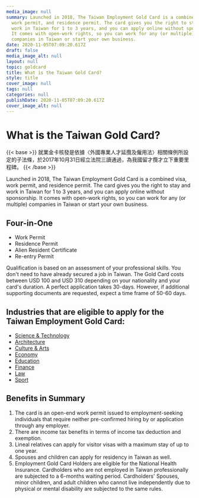 ```yaml
---
media_image: null
summary: Launched in 2018, The Taiwan Employment Gold Card is a combined visa,
  work permit, and residence permit. The card gives you the right to stay and
  work in Taiwan for 1 to 3 years, and you can apply online without sponsorship.
  It comes with open-work rights, so you can work for any (or multiple)
  companies in Taiwan or start your own business.
date: 2020-11-05T07:09:20.617Z
draft: false
media_image_alt: null
layout: null
topic: goldcard
title: What is the Taiwan Gold Card?
style: title
cover_image: null
tags: null
categories: null
publishDate: 2020-11-05T07:09:20.617Z
cover_image_alt: null
---
```

# What is the Taiwan Gold Card?

{{< base >}}
就業金卡核發是依據〈外國專業人才延攬及僱用法〉相關條例所設定的子法條，於2017年10月31日經立法院三讀通過，為我國留才攬才立下重要里程碑。
{{< /base >}}

Launched in 2018, The Taiwan Employment Gold Card is a combined visa, work permit, and residence permit. The card gives you the right to stay and work in Taiwan for 1 to 3 years, and you can apply online without sponsorship. It comes with open-work rights, so you can work for any (or multiple) companies in Taiwan or start your own business.

## Four-in-One

* Work Permit
* Residence Permit
* Alien Resident Certificate
* Re-entry Permit

Qualification is based on an assessment of your professional skills. You don't need to have already secured a job in Taiwan. The Gold Card costs between USD 100 and USD 310 depending on your nationality and your card's duration. A perfect application takes 30-days. However, if additional supporting documents are requested, expect a time frame of 50-60 days. 

## Industries that are eligible to apply for the Taiwan Employment Gold Card:

* [Science & Technology](https://staging.taiwangoldcard.tw/en/qualification/field-of-science-technology/)
* [Architecture](/qualification/field-of-architecture/)
* [](/qualification/field-of-architecture/)[](https://staging.taiwangoldcard.tw/en/qualification/field-of-architecture/)[Culture & Arts](https://staging.taiwangoldcard.tw/en/qualification/field-of-culture-and-arts/)
* [](https://staging.taiwangoldcard.tw/en/qualification/field-of-culture-and-arts/)[Economy](https://staging.taiwangoldcard.tw/en/qualification/field-of-economy/)
* [](https://staging.taiwangoldcard.tw/en/qualification/field-of-economy/)[Education](https://staging.taiwangoldcard.tw/en/qualification/field-of-education/)
* [](https://staging.taiwangoldcard.tw/en/qualification/field-of-education/)[Finance](https://staging.taiwangoldcard.tw/en/qualification/field-of-finance/)
* [](https://staging.taiwangoldcard.tw/en/qualification/field-of-finance/)[Law](https://staging.taiwangoldcard.tw/en/qualification/field-of-law/)
* [Sport](https://staging.taiwangoldcard.tw/en/qualification/field-of-sport/)

## [](https://staging.taiwangoldcard.tw/en/qualification/field-of-sport/)Benefits in Summary

1. The card is an open-end work permit issued to employment-seeking individuals that require neither pre-confirmed hiring by or application through any employer.
2. There are income tax benefits in terms of income tax deduction and exemption. 
3. Lineal relatives can apply for visitor visas with a maximum stay of up to one year.
4. Spouses and children can apply for residency in Taiwan as well. 
5. Employment Gold Card Holders are eligible for the National Health Insurance. Cardholders who are not employed in Taiwan professionally are subjected to a 6-months waiting period. Cardholders' Spouses, minor children, and adult children who cannot live independently due to physical or mental disability are subjected to the same rules.